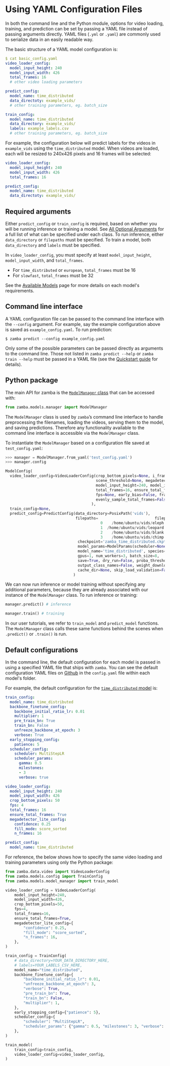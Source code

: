# Using YAML Configuration Files

In both the command line and the Python module, options for video loading, training, and prediction can be set by passing a YAML file instead of passing arguments directly. YAML files (`.yml` or `.yaml`) are commonly used to serialize data in an easily readable way.

The basic structure of a YAML model configuration is:

```yaml
$ cat basic_config.yaml
video_loader_config:
  model_input_height: 240
  model_input_width: 426
  total_frames: 16
  # other video loading parameters

predict_config:
  model_name: time_distributed
  data_directoty: example_vids/
  # other training parameters, eg. batch_size

train_config:
  model_name: time_distributed
  data_directory: example_vids/
  labels: example_labels.csv
  # other training parameters, eg. batch_size
```

For example, the configuration below will predict labels for the videos in `example_vids` using the `time_distributed` model. When videos are loaded, each will be resized to 240x426 pixels and 16 frames will be selected:

```yaml
video_loader_config:
  model_input_height: 240
  model_input_width: 426
  total_frames: 16

predict_config:
  model_name: time_distributed
  data_directoty: example_vids/
```

## Required arguments

Either `predict_config` or `train_config` is required, based on whether you will be running inference or training a model. See [All Optional Arguments](configurations.md) for a full list of what can be specified under each class. To run inference, either `data_directory` or `filepaths` must be specified. To train a model, both `data_directory` and `labels` must be specified.

In `video_loader_config`, you must specify at least `model_input_height`, `model_input_width`, and `total_frames`. 

* For `time_distributed` or `european`, `total_frames` must be 16
* For `slowfast`, `total_frames` must be 32

See the [Available Models](models/index.md) page for more details on each model's requirements.

## Command line interface

A YAML configuration file can be passed to the command line interface with the `--config` argument. For example, say the example configuration above is saved as `example_config.yaml`. To run prediction:

```console
$ zamba predict --config example_config.yaml
```

Only some of the possible parameters can be passed directly as arguments to the command line. Those not listed in `zamba predict --help` or `zamba train --help` must be passed in a YAML file (see the [Quickstart guide](quickstart.md#getting-help) for details).

## Python package

The main API for zamba is the [`ModelManager` class](https://github.com/drivendataorg/zamba/blob/master/zamba/models/model_manager.py#L404) that can be accessed with:

```python
from zamba.models.manager import ModelManager
```

The `ModelManager` class is used by `zamba`’s command line interface to handle preprocessing the filenames, loading the videos, serving them to the model, and saving predictions. Therefore any functionality available to the command line interface is accessible via the `ModelManager` class.

To instantiate the `ModelManager` based on a configuration file saved at `test_config.yaml`:
```python
>>> manager = ModelManager.from_yaml('test_config.yaml')
>>> manager.config

ModelConfig(
  video_loader_config=VideoLoaderConfig(crop_bottom_pixels=None, i_frames=False, 
                                        scene_threshold=None, megadetector_lite_config=None, 
                                        model_input_height=240, model_input_width=426, 
                                        total_frames=16, ensure_total_frames=True, 
                                        fps=None, early_bias=False, frame_indices=None,
                                        evenly_sample_total_frames=False, pix_fmt='rgb24'
                                      ), 
  train_config=None, 
  predict_config=PredictConfig(data_directory=PosixPath('vids'), 
                               filepaths=                         filepath
                                          0    /home/ubuntu/vids/eleph.MP4
                                          1  /home/ubuntu/vids/leopard.MP4
                                          2    /home/ubuntu/vids/blank.MP4
                                          3    /home/ubuntu/vids/chimp.MP4, 
                                checkpoint='zamba_time_distributed.ckpt', 
                                model_params=ModelParams(scheduler=None, scheduler_params=None),
                                model_name='time_distributed', species=None, 
                                gpus=1, num_workers=3, batch_size=8, 
                                save=True, dry_run=False, proba_threshold=None,
                                output_class_names=False, weight_download_region='us', 
                                cache_dir=None, skip_load_validation=False)
                              )
```

We can now run inference or model training without specifying any additional parameters, because they are already associated with our instance of the `ModelManager` class. To run inference or training:
```python
manager.predict() # inference

manager.train() # training
```

In our user tutorials, we refer to `train_model` and `predict_model` functions. The `ModelManager` class calls these same functions behind the scenes when `.predict()` or `.train()` is run.


## Default configurations

In the command line, the default configuration for each model is passed in using a specified YAML file that ships with `zamba`. You can see the default configuration YAML files on [Github](https://github.com/drivendataorg/zamba/tree/master/zamba/models/official_models) in the `config.yaml` file within each model's folder.

For example, the default configuration for the [`time_distributed` model](models/index.md#time-distributed) is:

```yaml
train_config:
  model_name: time_distributed
  backbone_finetune_config:
    backbone_initial_ratio_lr: 0.01
    multiplier: 1
    pre_train_bn: True
    train_bn: False
    unfreeze_backbone_at_epoch: 3
    verbose: True
  early_stopping_config:
    patience: 5
  scheduler_config:
    scheduler: MultiStepLR
    scheduler_params:
      gamma: 0.5
      milestones:
      - 3
      verbose: true

video_loader_config:
  model_input_height: 240
  model_input_width: 426
  crop_bottom_pixels: 50
  fps: 4
  total_frames: 16
  ensure_total_frames: True
  megadetector_lite_config:
    confidence: 0.25
    fill_mode: score_sorted
    n_frames: 16

predict_config:
  model_name: time_distributed
```

For reference, the below shows how to specify the same video loading and training parameters using only the Python package:

```python
from zamba.data.video import VideoLoaderConfig
from zamba.models.config import TrainConfig
from zamba.models.model_manager import train_model

video_loader_config = VideoLoaderConfig(
    model_input_height=240,
    model_input_width=426,
    crop_bottom_pixels=50,
    fps=4,
    total_frames=16,
    ensure_total_frames=True,
    megadetector_lite_config={
        "confidence": 0.25, 
        "fill_mode": "score_sorted", 
        "n_frames": 16,
    },
)

train_config = TrainConfig(
    # data_directory=YOUR_DATA_DIRECTORY_HERE,
    # labels=YOUR_LABELS_CSV_HERE,
    model_name="time_distributed",
    backbone_finetune_config={
        "backbone_initial_ratio_lr": 0.01,
        "unfreeze_backbone_at_epoch": 3,
        "verbose": True,
        "pre_train_bn": True,
        "train_bn": False,
        "multiplier": 1,
    },
    early_stopping_config={"patience": 5},
    scheduler_config={
        "scheduler": "MultiStepLR",
        "scheduler_params": {"gamma": 0.5, "milestones": 3, "verbose": True,},
    },
)

train_model(
    train_config=train_config,
    video_loader_config=video_loader_config,
)
```